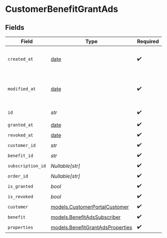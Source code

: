 # CustomerBenefitGrantAds


## Fields

| Field                                                                      | Type                                                                       | Required                                                                   | Description                                                                |
| -------------------------------------------------------------------------- | -------------------------------------------------------------------------- | -------------------------------------------------------------------------- | -------------------------------------------------------------------------- |
| `created_at`                                                               | [date](https://docs.python.org/3/library/datetime.html#date-objects)       | :heavy_check_mark:                                                         | Creation timestamp of the object.                                          |
| `modified_at`                                                              | [date](https://docs.python.org/3/library/datetime.html#date-objects)       | :heavy_check_mark:                                                         | Last modification timestamp of the object.                                 |
| `id`                                                                       | *str*                                                                      | :heavy_check_mark:                                                         | The ID of the object.                                                      |
| `granted_at`                                                               | [date](https://docs.python.org/3/library/datetime.html#date-objects)       | :heavy_check_mark:                                                         | N/A                                                                        |
| `revoked_at`                                                               | [date](https://docs.python.org/3/library/datetime.html#date-objects)       | :heavy_check_mark:                                                         | N/A                                                                        |
| `customer_id`                                                              | *str*                                                                      | :heavy_check_mark:                                                         | N/A                                                                        |
| `benefit_id`                                                               | *str*                                                                      | :heavy_check_mark:                                                         | N/A                                                                        |
| `subscription_id`                                                          | *Nullable[str]*                                                            | :heavy_check_mark:                                                         | N/A                                                                        |
| `order_id`                                                                 | *Nullable[str]*                                                            | :heavy_check_mark:                                                         | N/A                                                                        |
| `is_granted`                                                               | *bool*                                                                     | :heavy_check_mark:                                                         | N/A                                                                        |
| `is_revoked`                                                               | *bool*                                                                     | :heavy_check_mark:                                                         | N/A                                                                        |
| `customer`                                                                 | [models.CustomerPortalCustomer](../models/customerportalcustomer.md)       | :heavy_check_mark:                                                         | N/A                                                                        |
| `benefit`                                                                  | [models.BenefitAdsSubscriber](../models/benefitadssubscriber.md)           | :heavy_check_mark:                                                         | N/A                                                                        |
| `properties`                                                               | [models.BenefitGrantAdsProperties](../models/benefitgrantadsproperties.md) | :heavy_check_mark:                                                         | N/A                                                                        |